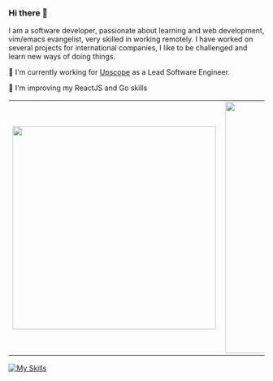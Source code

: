 ### Hi there 👋

<!--
**pablobfonseca/pablobfonseca** is a ✨ _special_ ✨ repository because its `README.md` (this file) appears on your GitHub profile.

Here are some ideas to get you started:

- 🔭 I’m currently working on ...
- 🌱 I’m currently learning ...
- 👯 I’m looking to collaborate on ...
- 🤔 I’m looking for help with ...
- 💬 Ask me about ...
- 📫 How to reach me: ...
- 😄 Pronouns: ...
- ⚡ Fun fact: ...
-->
I am a software developer, passionate about learning and web development, vim/emacs evangelist, very skilled in working remotely. I have worked on several projects for international companies, I like to be challenged and learn new ways of doing things.

🚀 I'm currently working for [Upscope](https://upscope.com) as a Lead Software Engineer.

🌱 I'm improving my ReactJS and Go skills


<center>
<table>
    <tr>
        <td><img width="400px" align="left" src="https://github-readme-stats.vercel.app/api/top-langs/?username=pablobfonseca&hide=html,css&layout=compact&theme=dark" /></td>
        <td><img width="495px" align="left" src="https://github-readme-stats.vercel.app/api?username=pablobfonseca&theme=dark"/></td>
    </tr>   
</table>
</center>  

[![My Skills](https://skillicons.dev/icons?i=ruby,nodejs,python,go,js,ts,react,git,linux,postgres,mongodb,mysql,vim,emacs)](https://skillicons.dev)

